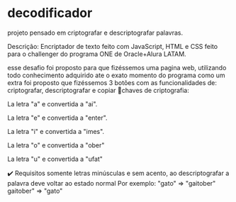 # decodificador
projeto  pensado em criptografar e descriptografar palavras.

Descrição:
Encriptador de texto feito com JavaScript, HTML e CSS feito para o challenger do programa ONE de Oracle+Alura LATAM.

esse desafio foi proposto para que fizéssemos uma pagina web, utilizando todo conhecimento adquirido ate o exato momento do programa
como um extra foi proposto que fizéssemos 3 botões com as funcionalidades de: criptografar, descriptografar e copiar
🔑chaves de criptografia:

La letra "a" e convertida a "ai".

La letra "e" e convertida a "enter".

La letra "i" e convertida a "imes".

La letra "o" e convertida a "ober"

La letra "u" e convertida a "ufat"


✔️ Requisitos
somente letras minúsculas e sem acento,
ao descriptografar  a palavra deve voltar ao estado normal
Por exemplo:
"gato" => "gaitober"
gaitober" => "gato"
